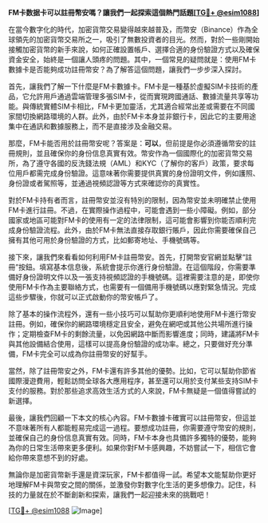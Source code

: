 **FM卡数据卡可以註冊幣安嗎？讓我們一起探索這個熱門話題[[TG💪+ @esim1088](https://t.me/s/esim1088)]**

在當今數字化的時代，加密貨幣交易變得越來越普及，而幣安（Binance）作為全球領先的加密貨幣交易所之一，吸引了無數投資者的目光。然而，對於一些剛開始接觸加密貨幣的新手來說，如何正確設置帳戶、選擇合適的身份驗證方式以及確保資金安全，始終是一個讓人頭疼的問題。其中，一個常見的疑問就是：使用FM卡數據卡是否能夠成功註冊幣安？為了解答這個問題，讓我們一步步深入探討。

首先，讓我們了解一下什麼是FM卡數據卡。FM卡是一種基於虛擬SIM卡技術的產品，它允許用戶通過雲端管理多張SIM卡，從而實現跨國通話、數據流量共享等功能。與傳統實體SIM卡相比，FM卡更加靈活，尤其適合經常出差或需要在不同國家間切換網路環境的人群。此外，由於FM卡本身並非銀行卡，因此它的主要用途集中在通訊和數據服務上，而不是直接涉及金融交易。

那麼，FM卡能否用於註冊幣安呢？答案是：**可以**，但前提是你必須遵循幣安的註冊規則，並且確保你的身份信息真實有效。幣安作為一個國際化的加密貨幣交易所，為了遵守各國的反洗錢法規（AML）和KYC（了解你的客戶）政策，要求每位用戶都需完成身份驗證。這意味著你需要提供真實的身份證明文件，例如護照、身份證或者駕照等，並通過視頻認證等方式來確認你的真實性。

對於FM卡持有者而言，註冊幣安並沒有特別的限制，因為幣安並未明確禁止使用FM卡進行註冊。不過，在實際操作過程中，可能會遇到一些小障礙。例如，部分國家或地區可能對FM卡的使用有一定的法律限制，這可能會影響到你能否順利完成身份驗證流程。此外，由於FM卡無法直接存取銀行賬戶，因此你需要確保自己擁有其他可用於身份驗證的方式，比如郵寄地址、手機號碼等。

接下來，讓我們來看看如何利用FM卡註冊幣安。首先，打開幣安官網並點擊“註冊”按鈕。填寫基本信息後，系統會提示你進行身份驗證。在這個階段，你需要準備好身份證明文件以及一張支持視頻認證的手機號碼。這裡需要注意的是，即使你使用FM卡作為主要聯絡方式，也需要有一個備用手機號碼以應對緊急情況。完成這些步驟後，你就可以正式啟動你的幣安帳戶了。

除了基本的操作流程外，還有一些小技巧可以幫助你更順利地使用FM卡進行幣安註冊。例如，確保你的網路環境穩定且安全，避免在網吧或其他公共場所進行操作；定期檢查FM卡的剩餘流量，以免因網路中斷而影響進度；同時，建議將FM卡與其他設備結合使用，這樣可以提高身份驗證的成功率。總之，只要做好充分準備，FM卡完全可以成為你註冊幣安的好幫手。

當然，除了註冊幣安之外，FM卡還有許多其他的優勢。比如，它可以幫助你節省國際漫遊費用，輕鬆訪問全球各大應用程序，甚至還可以用於支付某些支持SIM卡支付的服務。對於那些追求高效生活方式的人來說，FM卡無疑是一個值得嘗試的新選擇。

最後，讓我們回顧一下本文的核心內容。FM卡數據卡確實可以註冊幣安，但這並不意味著所有人都能輕易完成這一過程。要想成功註冊，你需要遵守幣安的規則，並確保自己的身份信息真實有效。同時，FM卡本身也具備許多獨特的優勢，能夠為你的日常生活帶來更多便利。如果你對FM卡感興趣，不妨嘗試一下，相信它會給你帶來意想不到的好處。

無論你是加密貨幣新手還是資深玩家，FM卡都值得一試。希望本文能幫助你更好地理解FM卡與幣安之間的關係，並激發你對數字化生活的更多想像力。記住，科技的力量就在於不斷創新和探索，讓我們一起迎接未來的挑戰吧！

[[TG💪+ @esim1088](https://t.me/s/esim1088) ![Image](https://i.postimg.cc/4NQfJmqS/Snipaste-2025-05-13-00-14-12.png)]